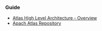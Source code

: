 ### Guide
* [Atlas High Level Architecture - Overview](https://atlas.apache.org/#/Architecture)
* [Apach Atlas Repository](https://github.com/apache/atlas)
